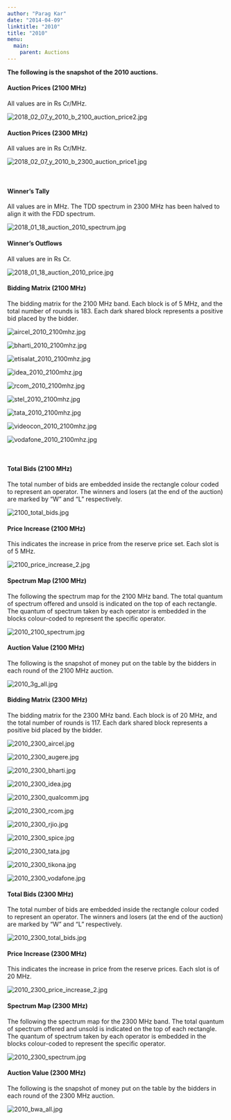 ```yaml
---
author: "Parag Kar"
date: "2014-04-09"
linktitle: "2010"
title: "2010"
menu:
  main:
    parent: Auctions
---
```



**The following is the snapshot of the 2010 auctions.**

#### Auction Prices (2100 MHz)

All values are in Rs Cr/MHz.

![2018_02_07_y_2010_b_2100_auction_price2.jpg](/images/2010/2018_02_07_y_2010_b_2100_auction_price2.jpg)

#### Auction Prices (2300 MHz)

All values are in Rs Cr/MHz.

![2018_02_07_y_2010_b_2300_auction_price1.jpg](/images/2010/2018_02_07_y_2010_b_2300_auction_price1.jpg)

 

#### Winner’s Tally

All values are in MHz. The TDD spectrum in 2300 MHz has been halved to align it with the FDD spectrum.

![2018_01_18_auction_2010_spectrum.jpg](/images/2010/2018_01_18_auction_2010_spectrum.jpg)

#### Winner’s Outflows

All values are in Rs Cr.

![2018_01_18_auction_2010_price.jpg](/images/2010/2018_01_18_auction_2010_price.jpg)

#### Bidding Matrix (2100 MHz)

The bidding matrix for the 2100 MHz band. Each block is of 5 MHz, and the total number of rounds is 183. Each dark shared block represents a positive bid placed by the bidder.

![aircel_2010_2100mhz.jpg](/images/2010/aircel_2010_2100mhz.jpg)

![bharti_2010_2100mhz.jpg](/images/2010/bharti_2010_2100mhz.jpg)

![etisalat_2010_2100mhz.jpg](/images/2010/etisalat_2010_2100mhz.jpg)

![idea_2010_2100mhz.jpg](/images/2010/idea_2010_2100mhz.jpg)

![rcom_2010_2100mhz.jpg](/images/2010/rcom_2010_2100mhz.jpg)

![stel_2010_2100mhz.jpg](/images/2010/stel_2010_2100mhz.jpg)

![tata_2010_2100mhz.jpg](/images/2010/tata_2010_2100mhz.jpg)

![videocon_2010_2100mhz.jpg](/images/2010/videocon_2010_2100mhz.jpg)

![vodafone_2010_2100mhz.jpg](/images/2010/vodafone_2010_2100mhz.jpg)

 

#### Total Bids (2100 MHz)

The total number of bids are embedded inside the rectangle colour coded to represent an operator. The winners and losers (at the end of the auction) are marked by “W” and “L” respectively.

![2100_total_bids.jpg](/images/2010/2100_total_bids.jpg)

#### Price Increase (2100 MHz)

This indicates the increase in price from the reserve price set. Each slot is of 5 MHz.

![2100_price_increase_2.jpg](/images/2010/2100_price_increase_2.jpg)

#### Spectrum Map (2100 MHz)

The following the spectrum map for the 2100 MHz band. The total quantum of spectrum offered and unsold is indicated on the top of each rectangle. The quantum of spectrum taken by each operator is embedded in the blocks colour-coded to represent the specific operator.

![2010_2100_spectrum.jpg](/images/2010/2010_2100_spectrum.jpg)

#### Auction Value (2100 MHz)

The following is the snapshot of money put on the table by the bidders in each round of the 2100 MHz auction.

![2010_3g_all.jpg](/images/2010/2010_3g_all.jpg)

#### Bidding Matrix (2300 MHz)

The bidding matrix for the 2300 MHz band. Each block is of 20 MHz, and the total number of rounds is 117. Each dark shared block represents a positive bid placed by the bidder.

![2010_2300_aircel.jpg](/images/2010/2010_2300_aircel.jpg)

![2010_2300_augere.jpg](/images/2010/2010_2300_augere.jpg)

![2010_2300_bharti.jpg](/images/2010/2010_2300_bharti.jpg)

![2010_2300_idea.jpg](/images/2010/2010_2300_idea.jpg)

![2010_2300_qualcomm.jpg](/images/2010/2010_2300_qualcomm.jpg)

![2010_2300_rcom.jpg](/images/2010/2010_2300_rcom.jpg)

![2010_2300_rjio.jpg](/images/2010/2010_2300_rjio.jpg)

![2010_2300_spice.jpg](/images/2010/2010_2300_spice.jpg)

![2010_2300_tata.jpg](/images/2010/2010_2300_tata.jpg)

![2010_2300_tikona.jpg](/images/2010/2010_2300_tikona.jpg)

![2010_2300_vodafone.jpg](/images/2010/2010_2300_vodafone.jpg)

#### Total Bids (2300 MHz)

The total number of bids are embedded inside the rectangle colour coded to represent an operator. The winners and losers (at the end of the auction) are marked by “W” and “L” respectively.

![2010_2300_total_bids.jpg](/images/2010/2010_2300_total_bids.jpg)

#### Price Increase (2300 MHz)

This indicates the increase in price from the reserve prices. Each slot is of 20 MHz.

![2010_2300_price_increase_2.jpg](/images/2010/2010_2300_price_increase_2.jpg)

#### Spectrum Map (2300 MHz)

The following the spectrum map for the 2300 MHz band. The total quantum of spectrum offered and unsold is indicated on the top of each rectangle. The quantum of spectrum taken by each operator is embedded in the blocks colour-coded to represent the specific operator.

![2010_2300_spectrum.jpg](/images/2010/2010_2300_spectrum.jpg)

#### Auction Value (2300 MHz)

The following is the snapshot of money put on the table by the bidders in each round of the 2300 MHz auction.

![2010_bwa_all.jpg](/images/2010/2010_bwa_all.jpg)


